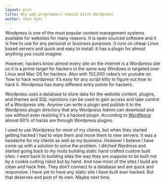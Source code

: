 ```yaml
---
layout: post
title: Why web programmers should ditch Wordpress
author: Zach Dyer
---
```


Wordpress is one of the most popular content management systems available for websites for many reasons. It is open sourced software and it is free to use for any personal or business purposes. It runs on cheap Linux based servers and quick and easy to install. It has a plugin for almost anything you could imagine.

However, hackers know almost every site on the internet is a Wordpress site so it is a prime target for hackers in the same way Windows is targeted over Linux and Mac OS for hackers. Also with 152,000 video’s on youtube on ‘how to hack wordpress’ it’s easy for any script kitty to figure out how to hack it. Wordpress has many different entry points for hackers.

Wordpress uses a database to store data for the website content, plugins, and themes and SQL injections can be used to gain access and take control of a Wordpress site. Anyone can write a plugin and publish it to the Wordpress plugin directory that any Wordpress Admin can download and use without even realizing it's a hacked plugin. According to [Wordfence](https://www.wordfence.com/blog/2016/03/attackers-gain-access-wordpress-sites/) almost 60% of hacks are through Wordpress plugins.

I used to use Wordpress for most of my clients, but when they started getting hacked I had to wipe them and move them to new servers. It was a headache for my clients as well as my business. However I believe I have come up with a solution to solve the problem. I ditched Wordress and started going back to my roots building static hand crafted custom built sites. I went back to building sites the way they are suppose to be built not by a cookie cutting robot but by hand. And now most of the sites I build are clean and hack free. They don’t connect to a database and are quick and responsive. I have yet to have any static site I have built ever hacked. But that deserves and post of its own. Maybe next time.
